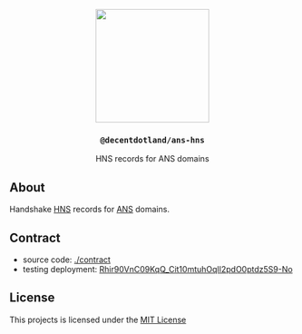 <p align="center">
  <a href="https://decent.land">
    <img src="https://raw.githubusercontent.com/decentldotland/ark-protocol/main/img/new-logo.png" height="200">
  </a>
  <h3 align="center"><code>@decentdotland/ans-hns</code></h3>
  <p align="center">HNS records for ANS domains</p>
</p>

## About
Handshake [HNS](https://handshake.org/) records for [ANS](https://ans.gg) domains.

## Contract
- source code: [./contract](./contract)
- testing deployment: [Rhir90VnC09KqQ_Cit10mtuhOqIl2pdO0ptdz5S9-No](https://api.exm.dev/read/Rhir90VnC09KqQ_Cit10mtuhOqIl2pdO0ptdz5S9-No)

## License
This projects is licensed under the [MIT License](./LICENSE)
